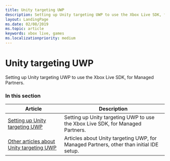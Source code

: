 ```yaml
---
title: Unity targeting UWP
description: Setting up Unity targeting UWP to use the Xbox Live SDK, for Managed Partners.
layout: LandingPage
ms.date: 02/08/2019
ms.topic: article
keywords: xbox live, games
ms.localizationpriority: medium
---
```


# Unity targeting UWP

Setting up Unity targeting UWP to use the Xbox Live SDK, for Managed Partners.


### In this section

| Article | Description |
|---------|-------------|
| [Setting up Unity targeting UWP](unity-uwp-mp.md) | Setting up Unity targeting UWP to use the Xbox Live SDK, for Managed Partners. |
| [Other articles about Unity targeting UWP](other/index.md) | Articles about Unity targeting UWP, for Managed Partners, other than initial IDE setup. |
